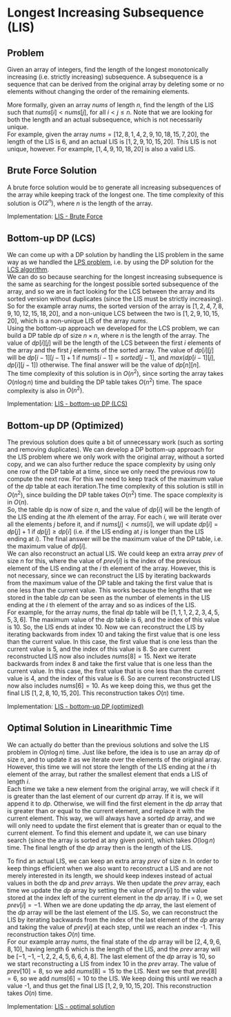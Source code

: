 # Longest Increasing Subsequence (LIS)

## Problem

Given an array of integers, find the length of the longest monotonically increasing (i.e. strictly increasing) subsequence. A subsequence is a sequence that can be derived from the original array by deleting some or no elements without changing the order of the remaining elements.  

More formally, given an array $nums$ of length $n$, find the length of the LIS such that $nums[i] < nums[j]$, for all $i < j \leq n$. Note that we are looking for both the length and an actual subsequence, which is not necessarily unique.  
For example, given the array $nums = [12, 8, 1, 4, 2, 9, 10, 18, 15, 7, 20]$, the length of the LIS is 6, and an actual LIS is $[1, 2, 9, 10, 15, 20]$. This LIS is not unique, however. For example, $[1, 4, 9, 10, 18, 20]$ is also a valid LIS.

## Brute Force Solution

A brute force solution would be to generate all increasing subsequences of the array while keeping track of the longest one. The time complexity of this solution is $O(2^n)$, where $n$ is the length of the array.

Implementation: [LIS - Brute Force](https://github.com/pl3onasm/Algorithms/blob/main/algorithms/dynamic-programming/longest-increasing-sub/lis-1.c)

## Bottom-up DP (LCS)

We can come up with a DP solution by handling the LIS problem in the same way as we handled the [LPS problem](https://github.com/pl3onasm/Algorithms/tree/main/algorithms/dynamic-programming/longest-palin-sub), i.e. by using the DP solution for the [LCS algorithm](https://github.com/pl3onasm/Algorithms/tree/main/algorithms/dynamic-programming/longest-common-sub).  
We can do so because searching for the longest increasing subsequence is the same as searching for the longest possible sorted subsequence of the array, and so we are in fact looking for the LCS between the array and its sorted version without duplicates (since the LIS must be strictly increasing).
So for the example array $nums$, the sorted version of the array is $[1, 2, 4, 7, 8, 9, 10, 12, 15, 18, 20]$, and a non-unique LCS between the two is $[1, 2, 9, 10, 15, 20]$, which is a non-unique LIS of the array $nums$.  
Using the bottom-up approach we developed for the LCS problem, we can build a DP table $dp$ of size $n \times n$, where $n$ is the length of the array. The value of $dp[i][j]$ will be the length of the LCS between the first $i$ elements of the array and the first $j$ elements of the sorted array. The value of $dp[i][j]$ will be $dp[i-1][j-1] + 1$ if $nums[i-1] = sorted[j-1]$, and $max(dp[i-1][j], dp[i][j-1])$ otherwise. The final answer will be the value of $dp[n][n]$.  
The time complexity of this solution is in $O(n^2)$, since sorting the array takes $O(n \log n)$ time and building the DP table takes $O(n^2)$ time. The space complexity is also in $O(n^2)$.

Implementation: [LIS - bottom-up DP (LCS)](https://github.com/pl3onasm/Algorithms/blob/main/algorithms/dynamic-programming/longest-increasing-sub/lis-2.c)

## Bottom-up DP (Optimized)

The previous solution does quite a bit of unnecessary work (such as sorting and removing duplicates). We can develop a DP bottom-up approach for the LIS problem where we only work with the original array, without a sorted copy, and we can also further reduce the space complexity by using only one row of the DP table at a time, since we only need the previous row to compute the next row. For this we need to keep track of the maximum value of the $dp$ table at each iteration.The time complexity of this solution is still in $O(n^2)$, since building the DP table takes $O(n^2)$ time. The space complexity is in $O(n)$.  
So, the table dp is now of size $n$, and the value of $dp[i]$ will be the length of the LIS ending at the $i$th element of the array. For each $i$, we will iterate over all the elements $j$ before it, and if $nums[j] < nums[i]$, we will update $dp[i] = dp[j] + 1$ if $dp[j] \geq dp[i]$ (i.e. if the LIS ending at $j$ is longer than the LIS ending at $i$). The final answer will be the maximum value of the DP table, i.e. the maximum value of $dp[i]$.  
We can also reconstruct an actual LIS. We could keep an extra array $prev$ of size $n$ for this, where the value of $prev[i]$ is the index of the previous element of the LIS ending at the $i$ th element of the array. However, this is not necessary, since we can reconstruct the LIS by iterating backwards from the maximum value of the DP table and taking the first value that is one less than the current value. This works because the lengths that we stored in the table $dp$ can be seen as the number of elements in the LIS ending at the $i$ th element of the array and so as indices of the LIS.  
For example, for the array $nums$, the final $dp$ table will be $[1, 1, 1, 2, 2, 3, 4, 5, 5, 3, 6]$. The maximum value of the $dp$ table is 6, and the index of this value is 10. So, the LIS ends at index 10. Now we can reconstruct the LIS by iterating backwards from index 10 and taking the first value that is one less than the current value. In this case, the first value that is one less than the current value is 5, and the index of this value is 8. So are current reconstructed LIS now also includes $nums[8] = 15$. Next we iterate backwards from index 8 and take the first value that is one less than the current value. In this case, the first value that is one less than the current value is 4, and the index of this value is 6. So are current reconstructed LIS now also includes $nums[6] = 10$. As we keep doing this, we thus get the final LIS $[1, 2, 8, 10, 15, 20]$. This reconstruction takes $O(n)$ time.

Implementation: [LIS - bottom-up DP (optimized)](https://github.com/pl3onasm/Algorithms/blob/main/algorithms/dynamic-programming/longest-increasing-sub/lis-3.c)

## Optimal Solution in Linearithmic Time

We can actually do better than the previous solutions and solve the LIS problem in $O(n \log n)$ time. Just like before, the idea is to use an array $dp$ 
of size $n$, and to update it as we iterate over the elements of the original array. However, this time we will not store the length of the LIS ending at the $i$ th element of the array, but rather the smallest element that ends a LIS of length $i$.  
Each time we take a new element from the original array, we will check if it is greater than the last element of our current $dp$ array. If it is, we will append it to $dp$. Otherwise, we will find the first element in the $dp$ array that is greater than or equal to the current element, and replace it with the current element. This way, we will always have a sorted $dp$ array, and we will only need to update the first element that is greater than or equal to the current element. To find this element and update it, we can use binary search (since the array is sorted at any given point), which takes $O(\log n)$ time. The final length of the $dp$ array then is the length of the LIS.  

To find an actual LIS, we can keep an extra array $prev$ of size $n$. In order to keep things efficient when we also want to reconstruct a LIS and are not merely interested in its length, we should keep indexes instead of actual values in both the $dp$ and $prev$ arrays. We then update the $prev$ array, each time we update the $dp$ array by setting the value of $prev[i]$ to the value stored at the index left of the current element in the $dp$ array. If i = 0, we set $prev[i] = -1$. When we are done updating the $dp$ array, the last element of the $dp$ array will be the last element of the LIS. So, we can reconstruct the LIS by iterating backwards from the index of the last element of the $dp$ array and taking the value of $prev[i]$ at each step, until we reach an index -1. This reconstruction takes $O(n)$ time.  
For our example array $nums$, the final state of the $dp$ array will be $[2, 4, 9, 6, 8, 10]$, having length 6 which is the length of the LIS, and the $prev$ array will be $[-1, -1, -1, 2, 2, 4, 5, 6, 6, 4, 8]$. The last element of the $dp$ array is 10, so we start reconstructing a LIS from index 10 in the $prev$ array. The value of $prev[10] = 8$, so we add $nums[8] = 15$ to the LIS. Next we see that $prev[8] = 6$, so we add $nums[6] = 10$ to the LIS. 
We keep doing this until we reach a value -1, and thus get the final LIS $[1, 2, 9, 10, 15, 20]$. This reconstruction takes $O(n)$ time.

Implementation: [LIS - optimal solution](https://github.com/pl3onasm/Algorithms/blob/main/algorithms/dynamic-programming/longest-increasing-sub/lis-4.c)
